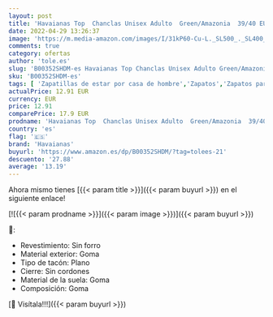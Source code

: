 ```yaml
---
layout: post
title: 'Havaianas Top  Chanclas Unisex Adulto  Green/Amazonia  39/40 EU'
date: 2022-04-29 13:26:37
image: 'https://m.media-amazon.com/images/I/31kP60-Cu-L._SL500_._SL400_.jpg'
comments: true
category: ofertas
author: 'tole.es'
slug: 'B00352SHDM-es Havaianas Top Chanclas Unisex Adulto Green/Amazonia 39/40 EU'
sku: 'B00352SHDM-es'
tags: [ 'Zapatillas de estar por casa de hombre','Zapatos','Zapatos para hombre','Zapatos para mujer','Zapatos y complementos','chanclas','havaianas','🇪🇸', ]
actualPrice: 12.91 EUR
currency: EUR
price: 12.91
comparePrice: 17.9 EUR
prodname: 'Havaianas Top  Chanclas Unisex Adulto  Green/Amazonia  39/40 EU'
country: 'es'
flag: '🇪🇸'
brand: 'Havaianas'
buyurl: 'https://www.amazon.es/dp/B00352SHDM/?tag=tolees-21'
descuento: '27.88'
average: '13.19'
---
```


Ahora mismo tienes [{{< param title >}}]({{< param buyurl >}}) en el siguiente enlace!

[![{{< param prodname >}}]({{< param image >}})]({{< param buyurl >}})

🔎:

- Revestimiento: Sin forro
- Material exterior: Goma
- Tipo de tacón: Plano
- Cierre: Sin cordones
- Material de la suela: Goma
- Composición: Goma

[🛒 Visítala!!!]({{< param buyurl >}})
